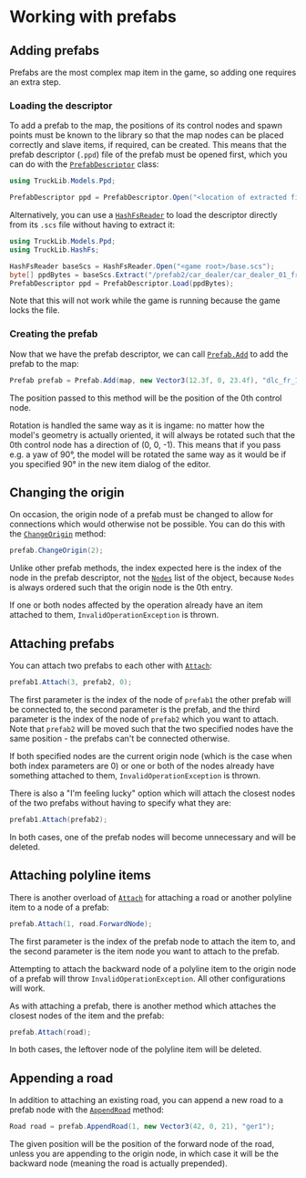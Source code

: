 # Working with prefabs

## Adding prefabs
Prefabs are the most complex map item in the game, so adding one requires an extra step.

### Loading the descriptor
To add a prefab to the map, the positions of its control nodes and spawn points must be known to the library
so that the map nodes can be placed correctly and slave items, if required, can be created. This means that
the prefab descriptor (`.ppd`) file of the prefab must be opened first, which you can do with the
[`PrefabDescriptor`](xref:TruckLib.Models.Ppd.PrefabDescriptor) class:

```cs
using TruckLib.Models.Ppd;

PrefabDescriptor ppd = PrefabDescriptor.Open("<location of extracted files>/prefab2/car_dealer/car_dealer_01_fr.ppd");
```

Alternatively, you can use a [`HashFsReader`](xref:TruckLib.HashFs.HashFsReader) to load the descriptor directly
from its `.scs` file without having to extract it: 

```cs
using TruckLib.Models.Ppd;
using TruckLib.HashFs;

HashFsReader baseScs = HashFsReader.Open("<game root>/base.scs");
byte[] ppdBytes = baseScs.Extract("/prefab2/car_dealer/car_dealer_01_fr.ppd");
PrefabDescriptor ppd = PrefabDescriptor.Load(ppdBytes);
```

Note that this will not work while the game is running because the game locks the file.

### Creating the prefab
Now that we have the prefab descriptor, we can call [`Prefab.Add`](xref:TruckLib.ScsMap.Prefab.Add*)
to add the prefab to the map:

```cs
Prefab prefab = Prefab.Add(map, new Vector3(12.3f, 0, 23.4f), "dlc_fr_14", ppd, Quaternion.Identity);
```

The position passed to this method will be the position of the 0th control node. 

Rotation is handled the same way as it is ingame: no matter how the model's geometry is actually oriented, it will
always be rotated such that the 0th control node has a direction of (0, 0, -1). This means that if you pass e.g.
a yaw of 90°, the model will be rotated the same way as it would be if you specified 90° in the new item dialog
of the editor.

## Changing the origin
On occasion, the origin node of a prefab must be changed to allow for connections which would otherwise not be possible.
You can do this with the [`ChangeOrigin`](xref:TruckLib.ScsMap.Prefab.ChangeOrigin*) method:

```cs
prefab.ChangeOrigin(2);
```

Unlike other prefab methods, the index expected here is the index of the node in the prefab descriptor,
not the [`Nodes`](xref:TruckLib.ScsMap.Prefab.Nodes) list of the object, because `Nodes` is always
ordered such that the origin node is the 0th entry.

If one or both nodes affected by the operation already have an item attached to them, `InvalidOperationException` is thrown.

## Attaching prefabs
You can attach two prefabs to each other with [`Attach`](xref:TruckLib.ScsMap.Prefab.Attach(System.UInt16,TruckLib.ScsMap.Prefab,System.UInt16)):

```cs
prefab1.Attach(3, prefab2, 0);
```

The first parameter is the index of the node of `prefab1` the other prefab will be connected to, the second parameter
is the prefab, and the third parameter is the index of the node of `prefab2` which you want to attach. Note that
`prefab2` will be moved such that the two specified nodes have the same position - the prefabs can't
be connected otherwise. 

If both specified nodes are the current origin node (which is the case when both index parameters are 0) or
one or both of the nodes already have something attached to them, `InvalidOperationException` is thrown.

There is also a "I'm feeling lucky" option which will attach the closest nodes of the two prefabs without having to
specify what they are:

```cs
prefab1.Attach(prefab2);
```

In both cases, one of the prefab nodes will become unnecessary and will be deleted.

## Attaching polyline items
There is another overload of [`Attach`](xref:TruckLib.ScsMap.Prefab.Attach(System.UInt16,TruckLib.ScsMap.INode))
for attaching a road or another polyline item to a node of a prefab:

```cs
prefab.Attach(1, road.ForwardNode);
```

The first parameter is the index of the prefab node to attach the item to, and the second parameter is the item node
you want to attach to the prefab.

Attempting to attach the backward node of a polyline item to the origin node of a prefab will throw `InvalidOperationException`.
All other configurations will work.

As with attaching a prefab, there is another method which attaches the closest nodes of the item and the prefab:

```cs
prefab.Attach(road);
```

In both cases, the leftover node of the polyline item will be deleted.

## Appending a road
In addition to attaching an existing road, you can append a new road to a prefab node with the
[`AppendRoad`](xref:TruckLib.ScsMap.Prefab.AppendRoad*) method:

```cs
Road road = prefab.AppendRoad(1, new Vector3(42, 0, 21), "ger1");
```

The given position will be the position of the forward node of the road, unless you are appending to the origin node,
in which case it will be the backward node (meaning the road is actually prepended).
